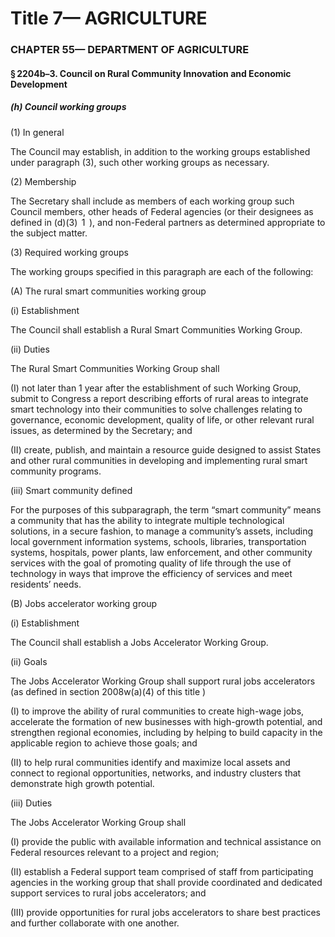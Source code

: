 
# Title 7— AGRICULTURE
### CHAPTER 55— DEPARTMENT OF AGRICULTURE
#### § 2204b–3. Council on Rural Community Innovation and Economic Development
##### (h) Council working groups

(1) In general

The Council may establish, in addition to the working groups established under paragraph (3), such other working groups as necessary.

(2) Membership

The Secretary shall include as members of each working group such Council members, other heads of Federal agencies (or their designees as defined in (d)(3)  1  ), and non-Federal partners as determined appropriate to the subject matter.

(3) Required working groups

The working groups specified in this paragraph are each of the following:

(A) The rural smart communities working group

(i) Establishment

The Council shall establish a Rural Smart Communities Working Group.

(ii) Duties

The Rural Smart Communities Working Group shall

(I) not later than 1 year after the establishment of such Working Group, submit to Congress a report describing efforts of rural areas to integrate smart technology into their communities to solve challenges relating to governance, economic development, quality of life, or other relevant rural issues, as determined by the Secretary; and

(II) create, publish, and maintain a resource guide designed to assist States and other rural communities in developing and implementing rural smart community programs.

(iii) Smart community defined

For the purposes of this subparagraph, the term “smart community” means a community that has the ability to integrate multiple technological solutions, in a secure fashion, to manage a community’s assets, including local government information systems, schools, libraries, transportation systems, hospitals, power plants, law enforcement, and other community services with the goal of promoting quality of life through the use of technology in ways that improve the efficiency of services and meet residents’ needs.

(B) Jobs accelerator working group

(i) Establishment

The Council shall establish a Jobs Accelerator Working Group.

(ii) Goals

The Jobs Accelerator Working Group shall support rural jobs accelerators (as defined in section 2008w(a)(4) of this title )

(I) to improve the ability of rural communities to create high-wage jobs, accelerate the formation of new businesses with high-growth potential, and strengthen regional economies, including by helping to build capacity in the applicable region to achieve those goals; and

(II) to help rural communities identify and maximize local assets and connect to regional opportunities, networks, and industry clusters that demonstrate high growth potential.

(iii) Duties

The Jobs Accelerator Working Group shall

(I) provide the public with available information and technical assistance on Federal resources relevant to a project and region;

(II) establish a Federal support team comprised of staff from participating agencies in the working group that shall provide coordinated and dedicated support services to rural jobs accelerators; and

(III) provide opportunities for rural jobs accelerators to share best practices and further collaborate with one another.
